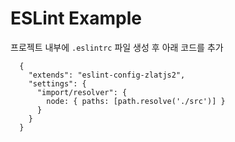 # ESLint Example

프로젝트 내부에 `.eslintrc` 파일 생성 후 아래 코드를 추가

```
  {
    "extends": "eslint-config-zlatjs2",
    "settings": {
      "import/resolver": {
        node: { paths: [path.resolve('./src')] }
      }
    }
  }
```

